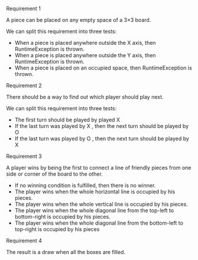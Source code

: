 Requirement 1

A piece can be placed on any empty space of a 3×3 board.

We can split this requirement into three tests:

- When a piece is placed anywhere outside the X axis, then RuntimeException is thrown.
- When a piece is placed anywhere outside the Y axis, then RuntimeException is thrown.
- When a piece is placed on an occupied space, then RuntimeException is thrown.

Requirement 2

There should be a way to find out which player should play next.


We can split this requirement into three tests:

- The first turn should be played by played X
- If the last turn was played by X , then the next turn should be played by O
- If the last turn was played by O , then the next turn should be played by X

Requirement 3

A player wins by being the first to connect a line of friendly pieces from one side or corner of the board to the other.

- If no winning condition is fulfilled, then there is no winner.
- The player wins when the whole horizontal line is occupied by his pieces.
- The player wins when the whole vertical line is occupied by his pieces.
- The player wins when the whole diagonal line from the top-left to bottom-right is occupied by his pieces.
- The player wins when the whole diagonal line from the bottom-left to top-right is occupied by his pieces

Requirement 4 

The result is a draw when all the boxes are filled.